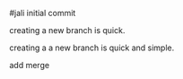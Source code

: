 #jali
initial commit

creating a new branch is quick.

creating a a new branch is quick and simple.

add merge
